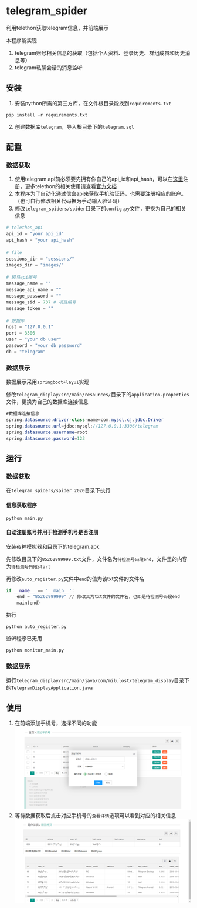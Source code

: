 # telegram_spider
利用telethon获取telegram信息，并前端展示

本程序能实现
1. telegram账号相关信息的获取（包括个人资料、登录历史、群组成员和历史消息等）
2. telegram私聊会话的消息监听

## 安装
1. 安装python所需的第三方库，在文件根目录能找到`requirements.txt`
```
pip install -r requirements.txt
```
2. 创建数据库`telegram`，导入根目录下的`telegram.sql`

## 配置
### 数据获取
1. 使用telegram api前必须要先拥有你自己的api_id和api_hash，可以在[这里](https://my.telegram.org/)注册，更多telethon的相关使用请查看[官方文档](https://docs.telethon.dev/en/latest/index.html#)
2. 本程序为了自动化通过信盒api来获取手机验证码，也需要注册相应的账户。（也可自行修改相关代码换为手动输入验证码）
3. 修改`telegram_spiders/spider`目录下的`config.py`文件，更换为自己的相关信息
```python
# telethon_api
api_id = "your api_id"
api_hash = "your api_hash"

# file
sessions_dir = "sessions/"
images_dir = "images/"

# 斑马api账号
message_name = ""
message_api_name = ""
message_password = ""
message_sid = 737 # 项目编号
message_token = ""

# 数据库
host = "127.0.0.1"
port = 3306
user = "your db user"
password = "your db password"
db = "telegram"
```

### 数据展示
数据展示采用`springboot+layui`实现

修改`telegram_display/src/main/resources/`目录下的`application.properties`文件，更换为自己的数据库连接信息
```java
#数据库连接信息
spring.datasource.driver-class-name=com.mysql.cj.jdbc.Driver
spring.datasource.url=jdbc:mysql://127.0.0.1:3306/telegram
spring.datasource.username=root
spring.datasource.password=123
```

## 运行
### 数据获取
在`telegram_spiders/spider_2020`目录下执行

#### 信息获取程序
```
python main.py
```

#### 自动注册账号并用于检测手机号是否注册
安装夜神模拟器和目录下的telegram.apk

先修改目录下的`85262999999.txt`文件，文件名为`待检测号码段end`，文件里的内容为`待检测号码段start`

再修改`auto_register.py`文件中`end`的值为该txt文件的文件名
```python
if __name__ == '__main__':
    end = "85262999999" // 修改其为txt文件的文件名，也即是待检测号码段end
    main(end)
```
执行
```
python auto_register.py
```

~~监听程序~~已无用
```
python monitor_main.py
```

### 数据展示
运行`telegram_display/src/main/java/com/milulost/telegram_display`目录下的`TelegramDisplayApplication.java`

## 使用
1. 在前端添加手机号，选择不同的功能
![add.png](./img/add.png)
2. 等待数据获取后点击对应手机号的`查看详情`选项可以看到对应的相关信息
![info.png](./img/info.png)